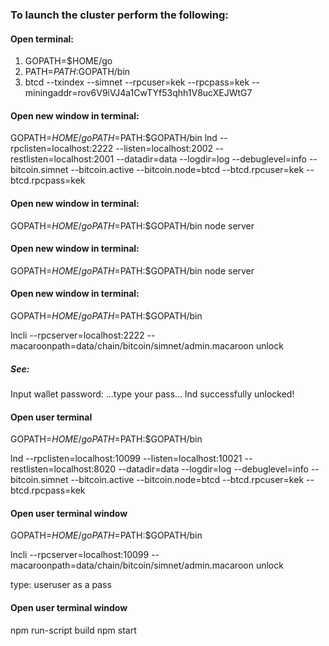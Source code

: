 ### To launch the cluster perform the following: 

#### Open terminal:

1. GOPATH=$HOME/go
2. PATH=$PATH:$GOPATH/bin
3. btcd --txindex --simnet --rpcuser=kek --rpcpass=kek --miningaddr=rov6V9iVJ4a1CwTYf53qhh1V8ucXEJWtG7


#### Open new window in terminal:

GOPATH=$HOME/go
PATH=$PATH:$GOPATH/bin
lnd --rpclisten=localhost:2222 --listen=localhost:2002 --restlisten=localhost:2001 --datadir=data --logdir=log --debuglevel=info --bitcoin.simnet --bitcoin.active --bitcoin.node=btcd --btcd.rpcuser=kek --btcd.rpcpass=kek

#### Open new window in terminal:
GOPATH=$HOME/go
PATH=$PATH:$GOPATH/bin
node server

#### Open new window in terminal:
GOPATH=$HOME/go
PATH=$PATH:$GOPATH/bin
node server

#### Open new window in terminal:
GOPATH=$HOME/go
PATH=$PATH:$GOPATH/bin

lncli --rpcserver=localhost:2222 --macaroonpath=data/chain/bitcoin/simnet/admin.macaroon unlock

##### See: 
Input wallet password:
...type your pass...
lnd successfully unlocked!


#### Open user terminal

GOPATH=$HOME/go
PATH=$PATH:$GOPATH/bin

lnd --rpclisten=localhost:10099 --listen=localhost:10021 --restlisten=localhost:8020 --datadir=data --logdir=log --debuglevel=info --bitcoin.simnet --bitcoin.active --bitcoin.node=btcd --btcd.rpcuser=kek --btcd.rpcpass=kek


#### Open user terminal window

GOPATH=$HOME/go
PATH=$PATH:$GOPATH/bin

lncli --rpcserver=localhost:10099 --macaroonpath=data/chain/bitcoin/simnet/admin.macaroon unlock

type: useruser as a pass


#### Open user terminal window
npm run-script build
npm start